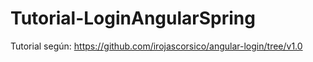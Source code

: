 # Tutorial-LoginAngularSpring
Tutorial según: https://github.com/irojascorsico/angular-login/tree/v1.0
